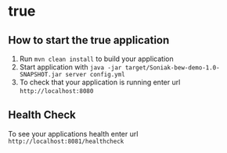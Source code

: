 # true

How to start the true application
---

1. Run `mvn clean install` to build your application
1. Start application with `java -jar target/Soniak-bew-demo-1.0-SNAPSHOT.jar server config.yml`
1. To check that your application is running enter url `http://localhost:8080`

Health Check
---

To see your applications health enter url `http://localhost:8081/healthcheck`
